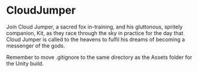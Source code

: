 # CloudJumper
Join Cloud Jumper, a sacred fox in-training, and his gluttonous, spritely companion, Kit, as they race through the sky in practice for the day that Cloud Jumper is called to the heavens to fulfil his dreams of becoming a messenger of the gods.

Remember to move .gitignore to the same directory as the Assets folder for the Unity build.
